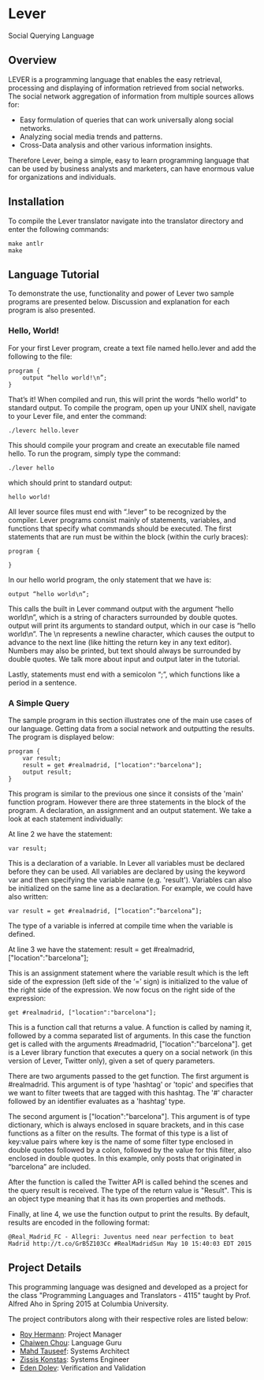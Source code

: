 # Lever
Social Querying Language

## Overview

LEVER is a programming language that enables the easy retrieval, processing and displaying of information retrieved from social networks. The social network aggregation of information from multiple sources allows for:

- Easy formulation of queries that can work universally along social networks.
- Analyzing social media trends and patterns. 
- Cross-Data analysis and other various information insights.

Therefore Lever, being a simple, easy to learn programming language that can be used by business analysts and marketers, can have enormous value for organizations and individuals.

## Installation

To compile the Lever translator navigate into the translator directory and enter the following commands:

	make antlr
	make

## Language Tutorial

To demonstrate the use, functionality and power of Lever two sample programs are presented below. Discussion and explanation for each program is also presented.

### Hello, World!

For your first Lever program, create a text file named hello.lever and add the following to the file:

	program {
		output “hello world!\n”;
	}

That’s it! When compiled and run, this will print the words “hello world” to standard output. To compile the program, open up your UNIX shell, navigate to your Lever file, and enter the command:

	./leverc hello.lever

This should compile your program and create an executable file named hello. To run the program, simply type the command:

	./lever hello

which should print to standard output:

	hello world!

All lever source files must end with “.lever” to be recognized by the compiler. Lever programs consist mainly of statements, variables, and functions that specify what commands should be executed. The first statements that are run must be within the block (within the curly braces):

	program {

	}

In our hello world program, the only statement that we have is:

	output “hello world\n”;

This calls the built in Lever command output with the argument “hello world\n”, which is a string of characters surrounded by double quotes. output will print its arguments to standard output, which in our case is “hello world\n”. The \n represents a newline character, which causes the output to advance to the next line (like hitting the return key in any text editor). Numbers may also be printed, but text should always be surrounded by double quotes. We talk more about input and output later in the tutorial.

Lastly, statements must end with a semicolon “;”, which functions like a period in a sentence.

### A Simple Query

The sample program in this section illustrates one of the main use cases of our language. Getting data from a social network and outputting the results. The program is displayed below:
 
	program {
		var result;
		result = get #realmadrid, ["location":"barcelona"];
		output result;
	}
 
This program is similar to the previous one since it consists of the 'main' function program. However there are three statements in the block of the program. A declaration, an assignment and an output statement. We take a look at each statement individually:
 
At line 2 we have the statement: 

	var result;
 
This is a declaration of a variable. In Lever all variables must be declared before they can be used. All variables are declared by using the keyword var and then specifying the variable name (e.g. 'result'). Variables can also be initialized on the same line as a declaration. For example, we could have also written:

	var result = get #realmadrid, [“location”:”barcelona”];

The type of a variable is inferred at compile time when the variable is defined.

At line 3 we have the statement:
	result = get  #realmadrid, ["location":"barcelona"];
 
This is an assignment statement where the variable result which is the left side of the expression (left side of the ‘=’ sign) is initialized to the value of the right side of the expression. We now focus on the right side of the expression:

	get #realmadrid, ["location":"barcelona"];
 
This is a function call that returns a value. A function is called by naming it, followed by a comma separated list of arguments. In this case the function get is called with the arguments #readmadrid, ["location":"barcelona"]. get is a Lever library function that executes a query on a social network (in this version of Lever, Twitter only), given a set of query parameters.
 
There are two arguments passed to the get function. The first argument is #realmadrid. This argument is of type 'hashtag' or 'topic' and specifies that we want to filter tweets that are tagged with this hashtag. The '#' character followed by an identifier evaluates as a 'hashtag' type.
 
The second argument is ["location":"barcelona"]. This argument is of type dictionary, which is always enclosed in square brackets, and in this case functions as a filter on the results. The format of this type is a list of key:value pairs where key is the name of some filter type enclosed in double quotes followed by a colon, followed by the value for this filter, also enclosed in double quotes. In this example, only posts that originated in “barcelona” are included.
 
After the function is called the Twitter API is called behind the scenes and the query result is received. The type of the return value is "Result". This is an object type meaning that it has its own properties and methods.
 
Finally, at line 4, we use the function output to print the results. By default, results are encoded in the following format:

	@Real_Madrid_FC - Allegri: Juventus need near perfection to beat Madrid http://t.co/GrB5Z103Cc #RealMadridSun May 10 15:40:03 EDT 2015

## Project Details

This programming language was designed and developed as a project for the class "Programming Languages and Translators - 4115" taught by Prof. Alfred Aho in Spring 2015 at Columbia University.

The project contributors along with their respective roles are listed below:

- [Roy Hermann](https://www.linkedin.com/in/royhermann): Project Manager
- [Chaiwen Chou](https://github.com/chaiwen): Language Guru
- [Mahd Tauseef](https://github.com/mahdt): Systems Architect
- [Zissis Konstas](https://github.com/zkonstas): Systems Engineer
- [Eden Dolev](https://github.com/edolev89): Verification and Validation

